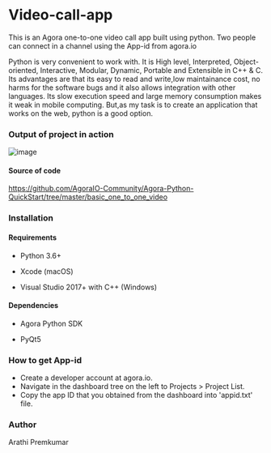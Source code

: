 # Video-call-app
This is an Agora one-to-one video call app  built using python. 
Two people can connect in a channel using the App-id from agora.io

Python is very convenient to work with. It is High level, Interpreted, Object-oriented, Interactive, Modular, Dynamic, Portable and Extensible in C++ & C.
Its advantages are that its easy to read and write,low maintainance cost, no harms for the software bugs  and it also allows integration with other languages.
Its slow execution speed and large memory consumption makes it weak in mobile computing. But,as my task is to create an application that works on the web, python is a good option.

### Output of project in action
![image](https://user-images.githubusercontent.com/57580997/123751847-cc2bfa80-d8d5-11eb-9a94-7f38936259d9.png)


#### Source of code
https://github.com/AgoraIO-Community/Agora-Python-QuickStart/tree/master/basic_one_to_one_video

### Installation

#### Requirements
* Python 3.6+

* Xcode (macOS)

* Visual Studio 2017+ with C++ (Windows)

#### Dependencies
* Agora Python SDK

* PyQt5

### How to get App-id
* Create a developer account at agora.io.
* Navigate in the dashboard tree on the left to Projects > Project List.
* Copy the app ID that you obtained from the dashboard into  'appid.txt' file. 

### Author

Arathi Premkumar
